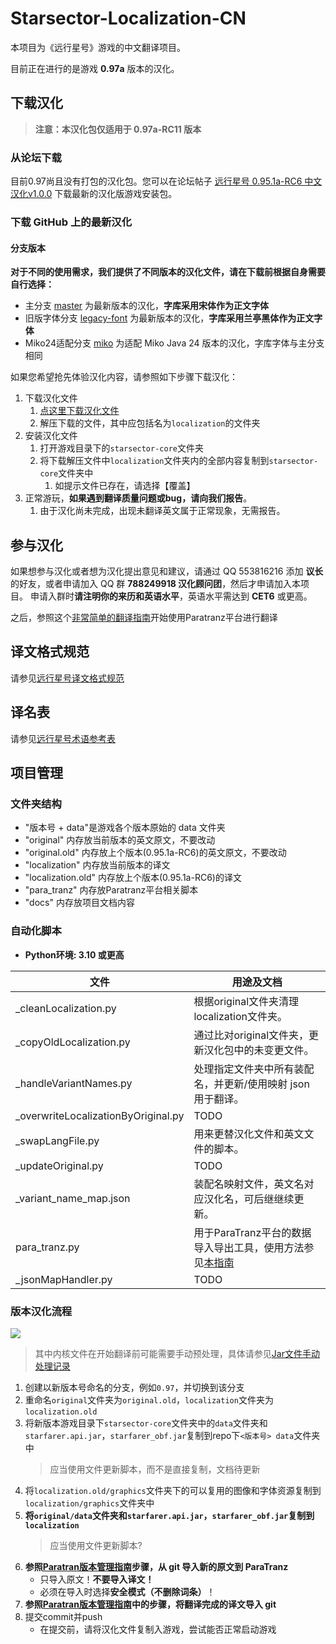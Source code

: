 ﻿# Starsector-Localization-CN

本项目为《远行星号》游戏的中文翻译项目。

目前正在进行的是游戏 **0.97a** 版本的汉化。

## 下载汉化

> **注意：本汉化包仅适用于 0.97a-RC11 版本**

### 从论坛下载

目前0.97尚且没有打包的汉化包。您可以在论坛帖子 [远行星号 0.95.1a-RC6 中文汉化v1.0.0](https://www.fossic.org/thread-3060-1-1.html) 下载最新的汉化版游戏安装包。

### 下载 GitHub 上的最新汉化

#### 分支版本
**对于不同的使用需求，我们提供了不同版本的汉化文件，请在下载前根据自身需要自行选择：**
- 主分支 [master](https://github.com/TruthOriginem/Starsector-Localization-CN/tree/master) 为最新版本的汉化，**字库采用宋体作为正文字体**
- 旧版字体分支 [legacy-font](https://github.com/TruthOriginem/Starsector-Localization-CN/tree/legacy-font) 为最新版本的汉化，**字库采用兰亭黑体作为正文字体**
- Miko24适配分支 [miko](https://github.com/TruthOriginem/Starsector-Localization-CN/tree/miko) 为适配 Miko Java 24 版本的汉化，字库字体与主分支相同

如果您希望抢先体验汉化内容，请参照如下步骤下载汉化：

1. 下载汉化文件
   1. [点这里下载汉化文件](https://github.com/TruthOriginem/Starsector-Localization-CN/archive/refs/heads/master.zip)
   2. 解压下载的文件，其中应包括名为`localization`的文件夹
2. 安装汉化文件
   1. 打开游戏目录下的`starsector-core`文件夹
   2. 将下载解压文件中`localization`文件夹内的全部内容复制到`starsector-core`文件夹中
      1. 如提示文件已存在，请选择【覆盖】
3. 正常游玩，**如果遇到翻译质量问题或bug，请向我们报告**。
   1. 由于汉化尚未完成，出现未翻译英文属于正常现象，无需报告。 

## 参与汉化

如果想参与汉化或者想为汉化提出意见和建议，请通过 QQ 553816216 添加 **议长**的好友，或者申请加入 QQ 群 **788249918 汉化顾问团**，然后才申请加入本项目。
申请入群时**请注明你的来历和英语水平**，英语水平需达到 **CET6** 或更高。

之后，参照这个[非常简单的翻译指南](docs/paratranz/tut_translator.md)开始使用Paratranz平台进行翻译

## 译文格式规范

请参见[远行星号译文格式规范](docs/paratranz/format_standard.md)

## 译名表

请参见[远行星号术语参考表](https://paratranz.cn/projects/3489/terms)

## 项目管理

### 文件夹结构

* "版本号 + data"是游戏各个版本原始的 data 文件夹
* "original" 内存放当前版本的英文原文，不要改动
* "original.old" 内存放上个版本(0.95.1a-RC6)的英文原文，不要改动
* "localization" 内存放当前版本的译文
* "localization.old" 内存放上个版本(0.95.1a-RC6)的译文
* "para_tranz" 内存放Paratranz平台相关脚本
* "docs" 内存放项目文档内容

### 自动化脚本

* **Python环境: 3.10 或更高**

| 文件                                  | 用途及文档                                                 |
|-------------------------------------|-------------------------------------------------------|
| _cleanLocalization.py               | 根据original文件夹清理localization文件夹。                       |
| _copyOldLocalization.py             | 通过比对original文件夹，更新汉化包中的未变更文件。                         |
| _handleVariantNames.py              | 处理指定文件夹中所有装配名，并更新/使用映射 json 用于翻译。                     |
| _overwriteLocalizationByOriginal.py | TODO                                                  |
| _swapLangFile.py                    | 用来更替汉化文件和英文文件的脚本。                                     |
| _updateOriginal.py                  | TODO                                                  |
| _variant_name_map.json              | 装配名映射文件，英文名对应汉化名，可后继继续更新。                             |
| para_tranz.py                       | 用于ParaTranz平台的数据导入导出工具，使用方法参见[本指南](docs/paratranz/tut_admin.md) |
| _jsonMapHandler.py                 | TODO                                                  |

### 版本汉化流程

![][flow-chart]

> 其中内核文件在开始翻译前可能需要手动预处理，具体请参见[Jar文件手动处理记录](docs/jar_manual_processing/jar_manual_processing.md)

1. 创建以新版本号命名的分支，例如`0.97`，并切换到该分支
2. 重命名`original`文件夹为`original.old`，`localization`文件夹为`localization.old`
3. 将新版本游戏目录下`starsector-core`文件夹中的`data`文件夹和`starfarer.api.jar`，`starfarer_obf.jar`复制到repo下`<版本号> data`文件夹中
   > 应当使用文件更新脚本，而不是直接复制，文档待更新
4. 将`localization.old/graphics`文件夹下的可以复用的图像和字体资源复制到`localization/graphics`文件夹中
5. **将`original/data`文件夹和`starfarer.api.jar`，`starfarer_obf.jar`复制到`localization`**
   > 应当使用文件更新脚本?
6. **参照[Paratran版本管理指南](docs/paratranz/tut_admin.md)步骤，从 git 导入新的原文到 ParaTranz**
    - 只导入原文！**不要导入译文！**
    - 必须在导入时选择**安全模式（不删除词条）**！
7. **参照[Paratran版本管理指南](docs/paratranz/tut_admin.md)中的步骤，将翻译完成的译文导入 git**
8. 提交commit并push
    - 在提交前，请将汉化文件复制入游戏，尝试能否正常启动游戏

[update_files]:update_files.png
[upload_folder]:upload_folder.png
[unzip]:unzip.png
[advance_filter]:advance_filter.png
[filter_options]:filter_options.png

[flow-chart]:docs/paratranz/flow_chart.png
